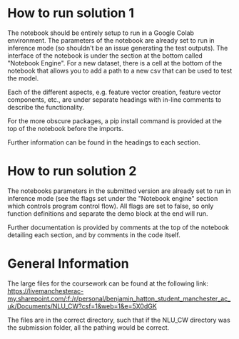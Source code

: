 # How to run solution 1

The notebook should be entirely setup to run in a Google Colab environment.
The parameters of the notebook are already set to run in inference mode (so shouldn't be an issue generating the test outputs). The interface of the notebook is under the section at the bottom called "Notebook Engine".
For a new dataset, there is a cell at the bottom of the notebook that allows you to add a path to a new csv that can be used to test the model.

Each of the different aspects, e.g. feature vector creation, feature vector components, etc., are under separate headings with in-line comments to describe the functionality.

For the more obscure packages, a pip install command is provided at the top of the notebook before the imports.

Further information can be found in the headings to each section.

# How to run solution 2

The notebooks parameters in the submitted version are already set to run in inference mode (see the flags set under the "Notebook engine" section which controls program control flow).
All flags are set to false, so only function definitions and separate the demo block at the end will run.

Further documentation is provided by comments at the top of the notebook detailing each section, and by comments in the code itself.

# General Information
The large files for the coursework can be found at the following link:
https://livemanchesterac-my.sharepoint.com/:f:/r/personal/benjamin_hatton_student_manchester_ac_uk/Documents/NLU_CW?csf=1&web=1&e=5X0dGK

The files are in the correct directory, such that if the NLU_CW directory was the submission folder, all the pathing would be correct.
